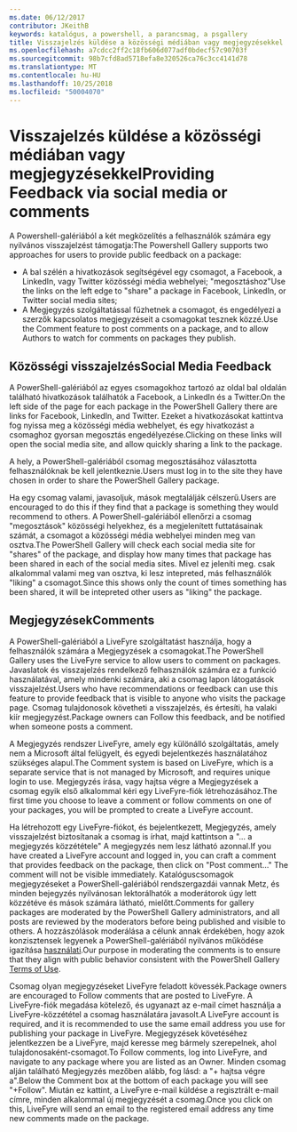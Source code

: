 ```yaml
---
ms.date: 06/12/2017
contributor: JKeithB
keywords: katalógus, a powershell, a parancsmag, a psgallery
title: Visszajelzés küldése a közösségi médiában vagy megjegyzésekkel
ms.openlocfilehash: a7cdcc2ff2c18fb606d077adf0bdecf57c90703f
ms.sourcegitcommit: 98b7cfd8ad5718efa8e320526ca76c3cc4141d78
ms.translationtype: MT
ms.contentlocale: hu-HU
ms.lasthandoff: 10/25/2018
ms.locfileid: "50004070"
---
```

# <a name="providing-feedback-via-social-media-or-comments"></a><span data-ttu-id="3dc18-103">Visszajelzés küldése a közösségi médiában vagy megjegyzésekkel</span><span class="sxs-lookup"><span data-stu-id="3dc18-103">Providing Feedback via social media or comments</span></span>

<span data-ttu-id="3dc18-104">A Powershell-galériából a két megközelítés a felhasználók számára egy nyilvános visszajelzést támogatja:</span><span class="sxs-lookup"><span data-stu-id="3dc18-104">The Powershell Gallery supports two approaches for users to provide public feedback on a package:</span></span>

- <span data-ttu-id="3dc18-105">A bal szélén a hivatkozások segítségével egy csomagot, a Facebook, a LinkedIn, vagy Twitter közösségi média webhelyei; "megosztáshoz"</span><span class="sxs-lookup"><span data-stu-id="3dc18-105">Use the links on the left edge to "share" a package in Facebook, LinkedIn, or Twitter social media sites;</span></span>
- <span data-ttu-id="3dc18-106">A Megjegyzés szolgáltatással fűzhetnek a csomagot, és engedélyezi a szerzők kapcsolatos megjegyzéseit a csomagokat tesznek közzé.</span><span class="sxs-lookup"><span data-stu-id="3dc18-106">Use the Comment feature to post comments on a package, and to allow Authors to watch for comments on packages they publish.</span></span>

## <a name="social-media-feedback"></a><span data-ttu-id="3dc18-107">Közösségi visszajelzés</span><span class="sxs-lookup"><span data-stu-id="3dc18-107">Social Media Feedback</span></span>

<span data-ttu-id="3dc18-108">A PowerShell-galériából az egyes csomagokhoz tartozó az oldal bal oldalán található hivatkozások találhatók a Facebook, a LinkedIn és a Twitter.</span><span class="sxs-lookup"><span data-stu-id="3dc18-108">On the left side of the page for each package in the PowerShell Gallery there are links for Facebook, LinkedIn, and Twitter.</span></span>
<span data-ttu-id="3dc18-109">Ezeket a hivatkozásokat kattintva fog nyissa meg a közösségi média webhelyet, és egy hivatkozást a csomaghoz gyorsan megosztás engedélyezése.</span><span class="sxs-lookup"><span data-stu-id="3dc18-109">Clicking on these links will open the social media site, and allow quickly sharing a link to the package.</span></span>

<span data-ttu-id="3dc18-110">A hely, a PowerShell-galériából csomag megosztásához választotta felhasználóknak be kell jelentkeznie.</span><span class="sxs-lookup"><span data-stu-id="3dc18-110">Users must log in to the site they have chosen in order to share the PowerShell Gallery package.</span></span>

<span data-ttu-id="3dc18-111">Ha egy csomag valami, javasoljuk, mások megtalálják célszerű.</span><span class="sxs-lookup"><span data-stu-id="3dc18-111">Users are encouraged to do this if they find that a package is something they would recommend to others.</span></span>
<span data-ttu-id="3dc18-112">A PowerShell-galériából ellenőrzi a csomag "megosztások" közösségi helyekhez, és a megjelenített futtatásainak számát, a csomagot a közösségi média webhelyei minden meg van osztva.</span><span class="sxs-lookup"><span data-stu-id="3dc18-112">The PowerShell Gallery will check each social media site for "shares" of the package, and display how many times that package has been shared in each of the social media sites.</span></span>
<span data-ttu-id="3dc18-113">Mivel ez jeleníti meg. csak alkalommal valami meg van osztva, ki lesz intepreted, más felhasználók "liking" a csomagot.</span><span class="sxs-lookup"><span data-stu-id="3dc18-113">Since this shows only the count of times something has been shared, it will be intepreted other users as "liking" the package.</span></span>


## <a name="comments"></a><span data-ttu-id="3dc18-114">Megjegyzések</span><span class="sxs-lookup"><span data-stu-id="3dc18-114">Comments</span></span>

<span data-ttu-id="3dc18-115">A PowerShell-galériából a LiveFyre szolgáltatást használja, hogy a felhasználók számára a Megjegyzések a csomagokat.</span><span class="sxs-lookup"><span data-stu-id="3dc18-115">The PowerShell Gallery uses the LiveFyre service to allow users to comment on packages.</span></span>
<span data-ttu-id="3dc18-116">Javaslatok és visszajelzés rendelkező felhasználók számára ez a funkció használatával, amely mindenki számára, aki a csomag lapon látogatások visszajelzést.</span><span class="sxs-lookup"><span data-stu-id="3dc18-116">Users who have recommendations or feedback can use this feature to provide feedback that is visible to anyone who visits the package page.</span></span>
<span data-ttu-id="3dc18-117">Csomag tulajdonosok követheti a visszajelzés, és értesíti, ha valaki kiír megjegyzést.</span><span class="sxs-lookup"><span data-stu-id="3dc18-117">Package owners can Follow this feedback, and be notified when someone posts a comment.</span></span>

<span data-ttu-id="3dc18-118">A Megjegyzés rendszer LiveFyre, amely egy különálló szolgáltatás, amely nem a Microsoft által felügyelt, és egyedi bejelentkezés használatához szükséges alapul.</span><span class="sxs-lookup"><span data-stu-id="3dc18-118">The Comment system is based on LiveFyre, which is a separate service that is not managed by Microsoft, and requires unique login to use.</span></span>
<span data-ttu-id="3dc18-119">Megjegyzés írása, vagy hajtsa végre a Megjegyzések a csomag egyik első alkalommal kéri egy LiveFyre-fiók létrehozásához.</span><span class="sxs-lookup"><span data-stu-id="3dc18-119">The first time you choose to leave a comment or follow comments on one of your packages, you will be prompted to create a LiveFyre account.</span></span>

<span data-ttu-id="3dc18-120">Ha létrehozott egy LiveFyre-fiókot, és bejelentkezett, Megjegyzés, amely visszajelzést biztosítanak a csomag is írhat, majd kattintson a "... a megjegyzés közzététele" A megjegyzés nem lesz látható azonnal.</span><span class="sxs-lookup"><span data-stu-id="3dc18-120">If you have created a LiveFyre account and logged in, you can craft a comment that provides feedback on the package, then click on "Post comment..." The comment will not be visible immediately.</span></span>
<span data-ttu-id="3dc18-121">Katalóguscsomagok megjegyzéseket a PowerShell-galériából rendszergazdái vannak Metz, és minden bejegyzés nyilvánosan lektorálhatók a moderátorok úgy lett közzétéve és mások számára látható, mielőtt.</span><span class="sxs-lookup"><span data-stu-id="3dc18-121">Comments for gallery packages are moderated by the PowerShell Gallery administrators, and all posts are reviewed by the moderators before being published and visible to others.</span></span>
<span data-ttu-id="3dc18-122">A hozzászólások moderálása a célunk annak érdekében, hogy azok konzisztensek legyenek a PowerShell-galériából nyilvános működése igazítása [használati](https://www.powershellgallery.com/policies/Terms).</span><span class="sxs-lookup"><span data-stu-id="3dc18-122">Our purpose in moderating the comments is to ensure that they align with public behavior consistent with the PowerShell Gallery [Terms of Use](https://www.powershellgallery.com/policies/Terms).</span></span>

<span data-ttu-id="3dc18-123">Csomag olyan megjegyzéseket LiveFyre feladott kövessék.</span><span class="sxs-lookup"><span data-stu-id="3dc18-123">Package owners are encouraged to Follow comments that are posted to LiveFyre.</span></span>
<span data-ttu-id="3dc18-124">A LiveFyre-fiók megadása kötelező, és ugyanazt az e-mail címet használja a LiveFyre-közzététel a csomag használatára javasolt.</span><span class="sxs-lookup"><span data-stu-id="3dc18-124">A LiveFyre account is required, and it is recommended to use the same email address you use for publishing your package in LiveFyre.</span></span>
<span data-ttu-id="3dc18-125">Megjegyzések követéséhez jelentkezzen be a LiveFyre, majd keresse meg bármely szerepelnek, ahol tulajdonosaként-csomagot.</span><span class="sxs-lookup"><span data-stu-id="3dc18-125">To Follow comments, log into LiveFyre, and navigate to any package where you are listed as an Owner.</span></span>
<span data-ttu-id="3dc18-126">Minden csomag alján található Megjegyzés mezőben alább, fog lásd: a "+ hajtsa végre a".</span><span class="sxs-lookup"><span data-stu-id="3dc18-126">Below the Comment box at the bottom of each package you will see "+Follow".</span></span>
<span data-ttu-id="3dc18-127">Miután ez kattint, a LiveFyre e-mail küldése a regisztrált e-mail címre, minden alkalommal új megjegyzését a csomag.</span><span class="sxs-lookup"><span data-stu-id="3dc18-127">Once you click on this, LiveFyre will send an email to the registered email address any time new comments made on the package.</span></span>
